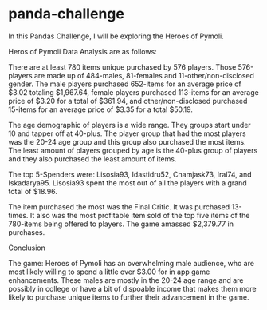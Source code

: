 # panda-challenge
In this Pandas Challenge, I will be exploring the Heroes of Pymoli.

Heros of Pymoli Data Analysis are as follows:

There are at least 780 items unique purchased by 576 players. Those 576-players are made up of 484-males, 
81-females and 11-other/non-disclosed gender. The male players purchased 652-items for an average price 
of $3.02 totaling $1,967.64, female players purchased 113-items for an average price of $3.20 for a total
of $361.94, and other/non-disclosed purchased 15-items for an average price of $3.35 for a total $50.19.

The age demographic of players is a wide range. They groups start under 10 and tapper off at 40-plus. The 
player group that had the most players was the 20-24 age group and this group also purchased the most items.
The least amount of players grouped by age is the 40-plus group of players and they also purchased the least
amount of items.

The top 5-Spenders were: Lisosia93, Idastidru52, Chamjask73, Iral74, and Iskadarya95. Lisosia93 spent the most
out of all the players with a grand total of $18.96. 

The item purchased the most was the Final Critic. It was purchased 13-times. It also was the most profitable 
item sold of the top five items of the 780-items being offered to players. The game amassed $2,379.77 in 
purchases.

Conclusion

The game: Heroes of Pymoli has an overwhelming male audience, who are most likely willing to spend a little
over $3.00 for in app game enhancements. These males are mostly in the 20-24 age range and are possibly in 
college or have a bit of dispoable income that makes them more likely to purchase unique items to further 
their advancement in the game.